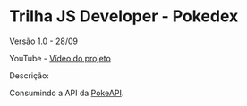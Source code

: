 # Trilha JS Developer - Pokedex

Versão 1.0 - 28/09

YouTube - [Vídeo do projeto](https://youtu.be/igxiJBFXY9I)

Descrição:

Consumindo a API da [PokeAPI](https://pokeapi.co/).